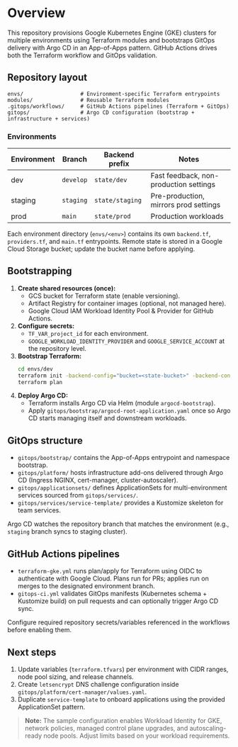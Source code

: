 # Overview

This repository provisions Google Kubernetes Engine (GKE) clusters for multiple environments using Terraform modules and bootstraps GitOps delivery with Argo CD in an App-of-Apps pattern. GitHub Actions drives both the Terraform workflow and GitOps validation.

## Repository layout

```text
envs/                  # Environment-specific Terraform entrypoints
modules/               # Reusable Terraform modules
.gitops/workflows/     # GitHub Actions pipelines (Terraform + GitOps)
gitops/                # Argo CD configuration (bootstrap + infrastructure + services)
```

### Environments

| Environment | Branch        | Backend prefix        | Notes                                  |
|-------------|---------------|-----------------------|----------------------------------------|
| dev         | `develop`     | `state/dev`           | Fast feedback, non-production settings |
| staging     | `staging`     | `state/staging`       | Pre-production, mirrors prod settings  |
| prod        | `main`        | `state/prod`          | Production workloads                    |

Each environment directory (`envs/<env>`) contains its own `backend.tf`, `providers.tf`, and `main.tf` entrypoints. Remote state is stored in a Google Cloud Storage bucket; update the bucket name before applying.

## Bootstrapping

1. **Create shared resources (once):**
   - GCS bucket for Terraform state (enable versioning).
   - Artifact Registry for container images (optional, not managed here).
   - Google Cloud IAM Workload Identity Pool & Provider for GitHub Actions.
2. **Configure secrets:**
   - `TF_VAR_project_id` for each environment.
   - `GOOGLE_WORKLOAD_IDENTITY_PROVIDER` and `GOOGLE_SERVICE_ACCOUNT` at the repository level.
3. **Bootstrap Terraform:**
   ```bash
   cd envs/dev
   terraform init -backend-config="bucket=<state-bucket>" -backend-config="prefix=state/dev"
   terraform plan
   ```
4. **Deploy Argo CD:**
   - Terraform installs Argo CD via Helm (module `argocd-bootstrap`).
   - Apply `gitops/bootstrap/argocd-root-application.yaml` once so Argo CD starts managing itself and downstream workloads.

## GitOps structure

- `gitops/bootstrap/` contains the App-of-Apps entrypoint and namespace bootstrap.
- `gitops/platform/` hosts infrastructure add-ons delivered through Argo CD (Ingress NGINX, cert-manager, cluster-autoscaler).
- `gitops/applicationsets/` defines ApplicationSets for multi-environment services sourced from `gitops/services/`.
- `gitops/services/service-template/` provides a Kustomize skeleton for team services.

Argo CD watches the repository branch that matches the environment (e.g., `staging` branch syncs to staging cluster).

## GitHub Actions pipelines

- `terraform-gke.yml` runs plan/apply for Terraform using OIDC to authenticate with Google Cloud. Plans run for PRs; applies run on merges to the designated environment branch.
- `gitops-ci.yml` validates GitOps manifests (Kubernetes schema + Kustomize build) on pull requests and can optionally trigger Argo CD sync.

Configure required repository secrets/variables referenced in the workflows before enabling them.

## Next steps

1. Update variables (`terraform.tfvars`) per environment with CIDR ranges, node pool sizing, and release channels.
2. Create `letsencrypt` DNS challenge configuration inside `gitops/platform/cert-manager/values.yaml`.
3. Duplicate `service-template` to onboard applications using the provided ApplicationSet pattern.

> **Note:** The sample configuration enables Workload Identity for GKE, network policies, managed control plane upgrades, and autoscaling-ready node pools. Adjust limits based on your workload requirements.
